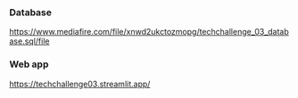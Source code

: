 ### Database ###
https://www.mediafire.com/file/xnwd2ukctozmopg/techchallenge_03_database.sql/file

### Web app ###
https://techchallenge03.streamlit.app/
